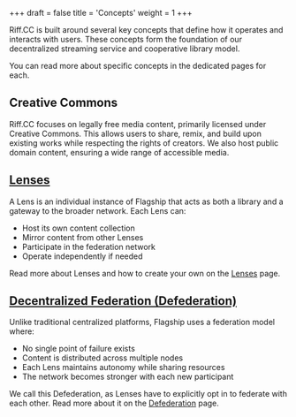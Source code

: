 +++
draft = false
title = 'Concepts'
weight = 1
+++

Riff.CC is built around several key concepts that define how it operates and interacts with users. These concepts form the foundation of our decentralized streaming service and cooperative library model.

You can read more about specific concepts in the dedicated pages for each.

## Creative Commons

Riff.CC focuses on legally free media content, primarily licensed under Creative Commons. This allows users to share, remix, and build upon existing works while respecting the rights of creators. We also host public domain content, ensuring a wide range of accessible media.

## [Lenses](/docs/concepts/lenses/)

A Lens is an individual instance of Flagship that acts as both a library and a gateway to the broader network. Each Lens can:

- Host its own content collection
- Mirror content from other Lenses
- Participate in the federation network
- Operate independently if needed

Read more about Lenses and how to create your own on the [Lenses](/docs/concepts/lenses/) page.

## [Decentralized Federation (Defederation)](/docs/concepts/defederation/)

Unlike traditional centralized platforms, Flagship uses a federation model where:

- No single point of failure exists
- Content is distributed across multiple nodes
- Each Lens maintains autonomy while sharing resources
- The network becomes stronger with each new participant

We call this Defederation, as Lenses have to explicitly opt in to federate with each other. Read more about it on the [Defederation](/docs/concepts/defederation/) page.